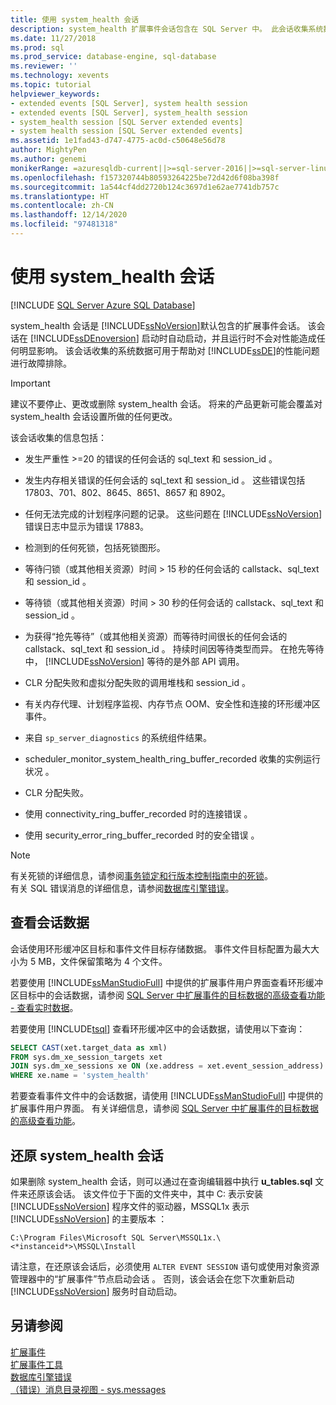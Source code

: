 ```yaml
---
title: 使用 system_health 会话
description: system_health 扩展事件会话包含在 SQL Server 中。 此会话收集系统数据以解决数据库引擎的性能问题。
ms.date: 11/27/2018
ms.prod: sql
ms.prod_service: database-engine, sql-database
ms.reviewer: ''
ms.technology: xevents
ms.topic: tutorial
helpviewer_keywords:
- extended events [SQL Server], system health session
- extended events [SQL Server], system_health session
- system_health session [SQL Server extended events]
- system health session [SQL Server extended events]
ms.assetid: 1e1fad43-d747-4775-ac0d-c50648e56d78
author: MightyPen
ms.author: genemi
monikerRange: =azuresqldb-current||>=sql-server-2016||>=sql-server-linux-2017||=azuresqldb-mi-current
ms.openlocfilehash: f157320744b80593264225be72d42d6f08ba398f
ms.sourcegitcommit: 1a544cf4dd2720b124c3697d1e62ae7741db757c
ms.translationtype: HT
ms.contentlocale: zh-CN
ms.lasthandoff: 12/14/2020
ms.locfileid: "97481318"
---
```

# <a name="use-the-system_health-session"></a>使用 system_health 会话

[!INCLUDE [SQL Server Azure SQL Database](../../includes/applies-to-version/sql-asdb.md)]

system_health 会话是 [!INCLUDE[ssNoVersion](../../includes/ssnoversion-md.md)]默认包含的扩展事件会话。 该会话在 [!INCLUDE[ssDEnoversion](../../includes/ssdenoversion-md.md)] 启动时自动启动，并且运行时不会对性能造成任何明显影响。 该会话收集的系统数据可用于帮助对 [!INCLUDE[ssDE](../../includes/ssde-md.md)]的性能问题进行故障排除。 

> [!IMPORTANT]
> 建议不要停止、更改或删除 system_health 会话。 将来的产品更新可能会覆盖对 system_health 会话设置所做的任何更改。
  
该会话收集的信息包括：  
  
-   发生严重性 >=20 的错误的任何会话的 sql_text 和 session_id   。  
  
-   发生内存相关错误的任何会话的 sql_text 和 session_id   。 这些错误包括 17803、701、802、8645、8651、8657 和 8902。  
  
-   任何无法完成的计划程序问题的记录。 这些问题在 [!INCLUDE[ssNoVersion](../../includes/ssnoversion-md.md)] 错误日志中显示为错误 17883。  
  
-   检测到的任何死锁，包括死锁图形。  
  
-   等待闩锁（或其他相关资源）时间 > 15 秒的任何会话的 callstack、sql_text 和 session_id    。  
  
-   等待锁（或其他相关资源）时间 > 30 秒的任何会话的 callstack、sql_text 和 session_id    。  
  
-   为获得“抢先等待”（或其他相关资源）而等待时间很长的任何会话的 callstack、sql_text 和 session_id    。 持续时间因等待类型而异。 在抢先等待中， [!INCLUDE[ssNoVersion](../../includes/ssnoversion-md.md)] 等待的是外部 API 调用。  
  
-   CLR 分配失败和虚拟分配失败的调用堆栈和 session_id   。  
  
-   有关内存代理、计划程序监视、内存节点 OOM、安全性和连接的环形缓冲区事件。  
  
-   来自 `sp_server_diagnostics` 的系统组件结果。  
  
-   scheduler_monitor_system_health_ring_buffer_recorded 收集的实例运行状况  。  
  
-   CLR 分配失败。  
  
-   使用 connectivity_ring_buffer_recorded 时的连接错误  。  
  
-   使用 security_error_ring_buffer_recorded 时的安全错误  。  

> [!NOTE]
> 有关死锁的详细信息，请参阅[事务锁定和行版本控制指南中的死锁](../../relational-databases/sql-server-transaction-locking-and-row-versioning-guide.md#deadlocks)。   
> 有关 SQL 错误消息的详细信息，请参阅[数据库引擎错误](../../relational-databases/errors-events/database-engine-events-and-errors.md)。

## <a name="viewing-the-session-data"></a>查看会话数据  
会话使用环形缓冲区目标和事件文件目标存储数据。 事件文件目标配置为最大大小为 5 MB，文件保留策略为 4 个文件。 

若要使用 [!INCLUDE[ssManStudioFull](../../includes/ssmanstudiofull-md.md)] 中提供的扩展事件用户界面查看环形缓冲区目标中的会话数据，请参阅 [SQL Server 中扩展事件的目标数据的高级查看功能 - 查看实时数据](../../relational-databases/extended-events/advanced-viewing-of-target-data-from-extended-events-in-sql-server.md#b3-watch-live-data)。

若要使用 [!INCLUDE[tsql](../../includes/tsql-md.md)] 查看环形缓冲区中的会话数据，请使用以下查询：  
  
```sql  
SELECT CAST(xet.target_data as xml) 
FROM sys.dm_xe_session_targets xet  
JOIN sys.dm_xe_sessions xe ON (xe.address = xet.event_session_address)  
WHERE xe.name = 'system_health'  
```  
  
若要查看事件文件中的会话数据，请使用 [!INCLUDE[ssManStudioFull](../../includes/ssmanstudiofull-md.md)] 中提供的扩展事件用户界面。 有关详细信息，请参阅 [SQL Server 中扩展事件的目标数据的高级查看功能](../../relational-databases/extended-events/advanced-viewing-of-target-data-from-extended-events-in-sql-server.md)。
  
## <a name="restoring-the-system_health-session"></a>还原 system_health 会话  
如果删除 system_health 会话，则可以通过在查询编辑器中执行 **u_tables.sql** 文件来还原该会话。 该文件位于下面的文件夹中，其中 C: 表示安装 [!INCLUDE[ssNoVersion](../../includes/ssnoversion-md.md)] 程序文件的驱动器，MSSQL1x 表示 [!INCLUDE[ssNoVersion](../../includes/ssnoversion-md.md)] 的主要版本   ：  
  
 `C:\Program Files\Microsoft SQL Server\MSSQL1x.\<*instanceid*>\MSSQL\Install`  
  
请注意，在还原该会话后，必须使用 `ALTER EVENT SESSION` 语句或使用对象资源管理器中的“扩展事件”节点启动会话  。 否则，该会话会在您下次重新启动 [!INCLUDE[ssNoVersion](../../includes/ssnoversion-md.md)] 服务时自动启动。  
  
## <a name="see-also"></a>另请参阅  
 [扩展事件](../../relational-databases/extended-events/extended-events.md)    
 [扩展事件工具](../../relational-databases/extended-events/extended-events-tools.md)    
 [数据库引擎错误](../../relational-databases/errors-events/database-engine-events-and-errors.md)    
 [（错误）消息目录视图 - sys.messages](../../relational-databases/system-catalog-views/messages-for-errors-catalog-views-sys-messages.md) 
